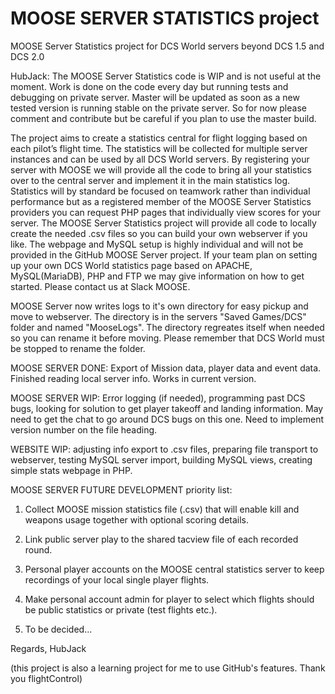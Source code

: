 # MOOSE SERVER STATISTICS project
MOOSE Server Statistics project for DCS World servers beyond DCS 1.5 and DCS 2.0

HubJack: The MOOSE Server Statistics code is WIP and is not useful at the moment. Work is done on the code every day but running tests and debugging on private server. Master will be updated as soon as a new tested version is running stable on the private server. So for now please comment and contribute but be careful if you plan to use the master build.

The project aims to create a statistics central for flight logging based on each pilot’s flight time. The statistics will be collected for multiple server instances and can be used by all DCS World servers. By registering your server with MOOSE we will provide all the code to bring all your statistics over to the central server and implement it in the main statistics log. Statistics will by standard be focused on teamwork rather than individual performance but as a registered member of the MOOSE Server Statistics providers you can request PHP pages that individually view scores for your server. The MOOSE Server Statistics project will provide all code to locally create the needed .csv files so you can build your own webserver if you like. The webpage and MySQL setup is highly individual and will not be provided in the GitHub MOOSE Server project. If your team plan on setting up your own DCS World statistics page based on APACHE, MySQL(MariaDB), PHP and FTP we may give information on how to get started. Please contact us at Slack MOOSE.

MOOSE Server now writes logs to it's own directory for easy pickup and move to webserver. The directory is in the servers "Saved Games/DCS" folder and named "MooseLogs". The directory regreates itself when needed so you can rename it before moving. Please remember that DCS World must be stopped to rename the folder.

MOOSE SERVER DONE: Export of Mission data, player data and event data. Finished reading local server info.
Works in current version. 

MOOSE SERVER WIP: Error logging (if needed), programming past DCS bugs, looking for solution to get player
takeoff and landing information. May need to get the chat to go around DCS bugs on this one. 
Need to implement version number on the file heading.


WEBSITE WIP: adjusting info export to .csv files, preparing file transport to webserver, testing MySQL server import, building MySQL views, creating simple stats webpage in PHP. 


MOOSE SERVER FUTURE DEVELOPMENT priority list:

1. Collect MOOSE mission statistics file (.csv) that will enable kill and weapons usage together with optional scoring details.

2. Link public server play to the shared tacview file of each recorded round.

3. Personal player accounts on the MOOSE central statistics server to keep recordings of your local single player flights.

4. Make personal account admin for player to select which flights should be public statistics or private (test flights etc.).

5. To be decided...



Regards, HubJack

(this project is also a learning project for me to use GitHub's features. Thank you flightControl)

